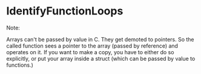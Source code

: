# IdentifyFunctionLoops 


Note:

Arrays can't be passed by value in C. They get demoted to pointers. So the called function sees a pointer to the array (passed by reference) and operates on it. If you want to make a copy, you have to either do so explicitly, or put your array inside a struct (which can be passed by value to functions.)
